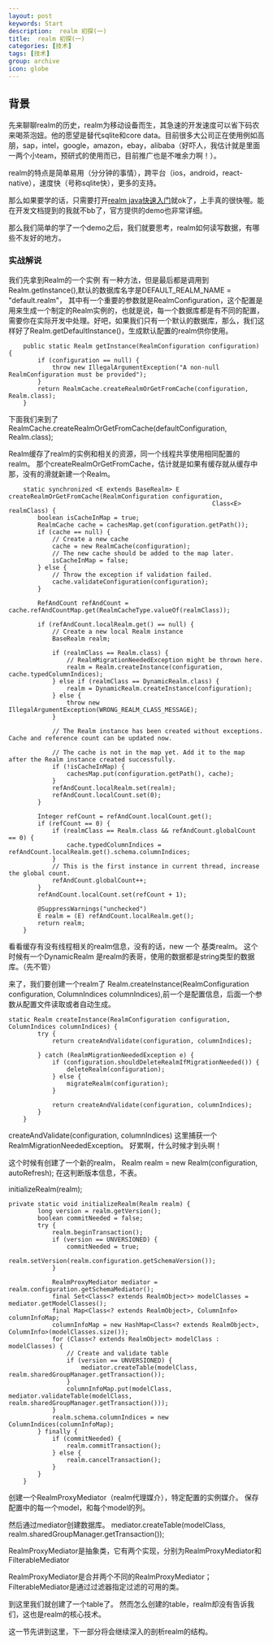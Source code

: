 ```yaml
---
layout: post
keywords: Start
description:  realm 初探(一)
title:  realm 初探(一)
categories: [技术]
tags: [技术]
group: archive
icon: globe
---
```



## 背景

先来聊聊realm的历史，realm为移动设备而生，其急速的开发速度可以省下码农来喝茶泡妞。他的愿望是替代sqlite和core data。目前很多大公司正在使用例如高朋，sap，intel，google，amazon，ebay，alibaba（好吓人，我估计就是里面一两个小team，预研式的使用而已，目前推广也是不唯余力啊！）。

realm的特点是简单易用（分分钟的事情），跨平台（ios，android，react-native），速度快（号称sqlite快），更多的支持。

那么如果要学的话，只需要打开[realm java快速入门](https://realm.io/cn/docs/java/latest/)就ok了，上手真的很快喔。能在开发文档提到的我就不bb了，官方提供的demo也非常详细。

那么我们简单的学了一个demo之后，我们就要思考，realm如何读写数据，有哪些不友好的地方。   

### 实战解说

我们先拿到Realm的一个实例
有一种方法，但是最后都是调用到
Realm.getInstance(),默认的数据库名字是DEFAULT_REALM_NAME = "default.realm"，
其中有一个重要的参数就是RealmConfiguration，这个配置是用来生成一个制定的Realm实例的，也就是说，每一个数据库都是有不同的配置，需要你在实际开发中处理。好吧，如果我们只有一个默认的数据库，那么，我们这样好了Realm.getDefaultInstance()，生成默认配置的realm供你使用。

```
    public static Realm getInstance(RealmConfiguration configuration) {
        if (configuration == null) {
            throw new IllegalArgumentException("A non-null RealmConfiguration must be provided");
        }
        return RealmCache.createRealmOrGetFromCache(configuration, Realm.class);
    }
```

下面我们来到了
RealmCache.createRealmOrGetFromCache(defaultConfiguration, Realm.class);

Realm缓存了realm的实例和相关的资源，同一个线程共享使用相同配置的realm。
那个createRealmOrGetFromCache，估计就是如果有缓存就从缓存中那，没有的滑就新建一个Realm。

```
    static synchronized <E extends BaseRealm> E createRealmOrGetFromCache(RealmConfiguration configuration,
                                                        Class<E> realmClass) {
        boolean isCacheInMap = true;
        RealmCache cache = cachesMap.get(configuration.getPath());
        if (cache == null) {
            // Create a new cache
            cache = new RealmCache(configuration);
            // The new cache should be added to the map later.
            isCacheInMap = false;
        } else {
            // Throw the exception if validation failed.
            cache.validateConfiguration(configuration);
        }

        RefAndCount refAndCount = cache.refAndCountMap.get(RealmCacheType.valueOf(realmClass));

        if (refAndCount.localRealm.get() == null) {
            // Create a new local Realm instance
            BaseRealm realm;

            if (realmClass == Realm.class) {
                // RealmMigrationNeededException might be thrown here.
                realm = Realm.createInstance(configuration, cache.typedColumnIndices);
            } else if (realmClass == DynamicRealm.class) {
                realm = DynamicRealm.createInstance(configuration);
            } else {
                throw new IllegalArgumentException(WRONG_REALM_CLASS_MESSAGE);
            }

            // The Realm instance has been created without exceptions. Cache and reference count can be updated now.

            // The cache is not in the map yet. Add it to the map after the Realm instance created successfully.
            if (!isCacheInMap) {
                cachesMap.put(configuration.getPath(), cache);
            }
            refAndCount.localRealm.set(realm);
            refAndCount.localCount.set(0);
        }

        Integer refCount = refAndCount.localCount.get();
        if (refCount == 0) {
            if (realmClass == Realm.class && refAndCount.globalCount == 0) {
                cache.typedColumnIndices = refAndCount.localRealm.get().schema.columnIndices;
            }
            // This is the first instance in current thread, increase the global count.
            refAndCount.globalCount++;
        }
        refAndCount.localCount.set(refCount + 1);

        @SuppressWarnings("unchecked")
        E realm = (E) refAndCount.localRealm.get();
        return realm;
    }
```

看看缓存有没有线程相关的realm信息，没有的话，new 一个 基类realm。
这个时候有一个DynamicRealm 是realm的表哥，使用的数据都是string类型的数据库。（先不管）

来了，我们要创建一个realm了
Realm.createInstance(RealmConfiguration configuration, ColumnIndices columnIndices),前一个是配置信息，后面一个参数从配置文件读取或者自动生成。

```
static Realm createInstance(RealmConfiguration configuration, ColumnIndices columnIndices) {
        try {
            return createAndValidate(configuration, columnIndices);

        } catch (RealmMigrationNeededException e) {
            if (configuration.shouldDeleteRealmIfMigrationNeeded()) {
                deleteRealm(configuration);
            } else {
                migrateRealm(configuration);
            }

            return createAndValidate(configuration, columnIndices);
        }
    }
```

createAndValidate(configuration, columnIndices)
这里捕获一个RealmMigrationNeededException。
好累啊，什么时候才到头啊！

这个时候有创建了一个新的realm，
Realm realm = new Realm(configuration, autoRefresh);
在这判断版本信息，不表。

initializeRealm(realm);

```
private static void initializeRealm(Realm realm) {
        long version = realm.getVersion();
        boolean commitNeeded = false;
        try {
            realm.beginTransaction();
            if (version == UNVERSIONED) {
                commitNeeded = true;
                realm.setVersion(realm.configuration.getSchemaVersion());
            }

            RealmProxyMediator mediator = realm.configuration.getSchemaMediator();
            final Set<Class<? extends RealmObject>> modelClasses = mediator.getModelClasses();
            final Map<Class<? extends RealmObject>, ColumnInfo> columnInfoMap;
            columnInfoMap = new HashMap<Class<? extends RealmObject>, ColumnInfo>(modelClasses.size());
            for (Class<? extends RealmObject> modelClass : modelClasses) {
                // Create and validate table
                if (version == UNVERSIONED) {
                    mediator.createTable(modelClass, realm.sharedGroupManager.getTransaction());
                }
                columnInfoMap.put(modelClass, mediator.validateTable(modelClass, realm.sharedGroupManager.getTransaction()));
            }
            realm.schema.columnIndices = new ColumnIndices(columnInfoMap);
        } finally {
            if (commitNeeded) {
                realm.commitTransaction();
            } else {
                realm.cancelTransaction();
            }
        }
    }
```

创建一个RealmProxyMediator（realm代理媒介），特定配置的实例媒介。
保存配置中的每一个model，和每个model的列。

然后通过mediator创建数据库。
mediator.createTable(modelClass, realm.sharedGroupManager.getTransaction());

RealmProxyMediator是抽象类，它有两个实现，分别为RealmProxyMediator和FilterableMediator

RealmProxyMediator是合并两个不同的RealmProxyMediator；
FilterableMediator是通过过滤器指定过滤的可用的类。

到这里我们就创建了一个table了。
然而怎么创建的table，realm却没有告诉我们，这也是realm的核心技术。

这一节先讲到这里，下一部分将会继续深入的剖析realm的结构。



